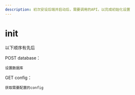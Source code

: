 ```yaml
---
description: 初次安设后端并启动后，需要调用的API，以完成初始化设置
---
```


# init

以下顺序有先后

POST database：

```text
设置数据库
```

GET config：

```text
获取需要配置的config
```

